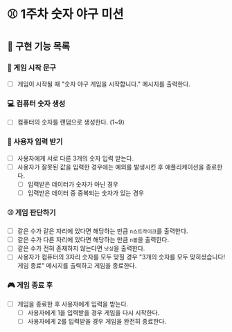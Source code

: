 # ⚾️ 1주차 숫자 야구 미션

## 🚀 구현 기능 목록

### 💬 게임 시작 문구

- [ ] 게임이 시작될 때 "숫자 야구 게임을 시작합니다." 메시지를 출력한다.

### 💻 컴퓨터 숫자 생성

- [ ] 컴퓨터의 숫자를 랜덤으로 생성한다. (1~9)

### 🔎 사용자 입력 받기

- [ ] 사용자에게 서로 다른 3개의 숫자 입력 받는다.
- [ ] 사용자가 잘못된 값을 입력한 경우에는 예외를 발생시킨 후 애플리케이션을 종료한다.
  - [ ] 입력받은 데이터가 숫자가 아닌 경우
  - [ ] 입력받은 데이터 중 중복되는 숫자가 있는 경우

### ⚾️ 게임 판단하기

- [ ] 같은 수가 같은 자리에 있다면 해당하는 만큼 `n스트라이크`를 출력한다.
- [ ] 같은 수가 다른 자리에 있다면 해당하는 만큼 `n볼`을 출력한다.
- [ ] 같은 수가 전혀 존재하지 않는다면 `낫싱`을 출력한다.
- [ ] 사용자가 컴퓨터의 3자리 숫자를 모두 맞힐 경우 "3개의 숫자를 모두 맞히셨습니다! 게임 종료" 메시지를 출력하고 게임을 종료한다.

### 🎮 게임 종료 후

- [ ] 게임을 종료한 후 사용자에게 입력을 받는다.
  - [ ] 사용자에게 1을 입력받을 경우 게임을 다시 시작한다.
  - [ ] 사용자에게 2를 입력받을 경우 게임을 완전히 종료한다.
